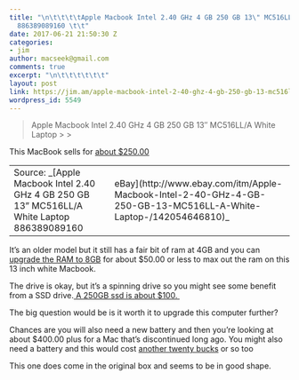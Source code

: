 ```yaml
---
title: "\n\t\t\t\tApple Macbook Intel 2.40 GHz 4 GB 250 GB 13\" MC516LL/A White Laptop
  886389089160 \t\t"
date: 2017-06-21 21:50:30 Z
categories:
- jim
author: macseek@gmail.com
comments: true
excerpt: "\n\t\t\t\t\t\t"
layout: post
link: https://jim.am/apple-macbook-intel-2-40-ghz-4-gb-250-gb-13-mc516ll-a-white-laptop-886389089160/
wordpress_id: 5549
---
```


<blockquote>Apple Macbook Intel 2.40 GHz 4 GB 250 GB 13″ MC516LL/A White Laptop
> 
> </blockquote>




This MacBook sells for [about $250.00](http://www.ebay.com/itm/Apple-Macbook-Intel-2-40-GHz-4-GB-250-GB-13-MC516LL-A-White-Laptop/142054646810)


<table >
<tbody >
<tr >

<td >Source: _[Apple Macbook Intel 2.40 GHz 4 GB 250 GB 13” MC516LL/A White Laptop 886389089160
</td>

<td >eBay](http://www.ebay.com/itm/Apple-Macbook-Intel-2-40-GHz-4-GB-250-GB-13-MC516LL-A-White-Laptop-/142054646810)_
</td>
</tr>
</tbody>
</table>


It’s an older model but it still has a fair bit of ram at 4GB and you can [upgrade the RAM to 8GB](http://www.ebay.com/sch/i.html?_odkw=8gb+macbook+ram&_osacat=175673&_from=R40&_trksid=p2045573.m570.l1313.TR0.TRC0.H0.XMC516LL+ram.TRS1&_nkw=MC516LL+ram&_sacat=175673) for about $50.00 or less to max out the ram on this 13 inch white Macbook.




The drive is okay, but it’s a spinning drive so you might see some benefit from a SSD drive.[ A 250GB ssd is about $100. ](http://www.ebay.com/sch/i.html?_odkw=MC516LL+ram&_osacat=175673&_from=R40&_trksid=p2045573.m570.l1313.TR8.TRC1.A0.H0.X250gb+ssd.TRS0&_nkw=250gb+ssd&_sacat=175673)




The big question would be is it worth it to upgrade this computer further?




Chances are you will also need a new battery and then you’re looking at about $400.00 plus for a Mac that’s discontinued long ago. You might also need a battery and this would cost [another twenty bucks](http://www.ebay.com/sch/i.html?_odkw=2009+macbook+white+battery&_osacat=0&_from=R40&_trksid=p2045573.m570.l1313.TR1.TRC0.A0.H0.XMC516LL%2FA++battery.TRS0&_nkw=MC516LL%2FA++battery&_sacat=0) or so too




This one does come in the original box and seems to be in good shape.


		
